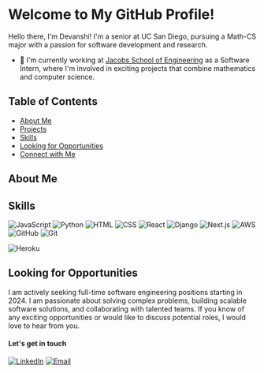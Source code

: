 # Welcome to My GitHub Profile!

Hello there, I'm Devanshi! I'm a senior at UC San Diego, pursuing a Math-CS major with a passion for software development and research. 
- :star2: I'm currently working at <a href="https://sites.google.com/ucsd.edu/derconnect/home?authuser=0">Jacobs School of Engineering</a> as a Software Intern, where I'm involved in exciting projects that combine mathematics and computer science.

## Table of Contents

- [About Me](#about-me)
- [Projects](#projects)
- [Skills](#skills)
- [Looking for Opportunities](#looking-for-opportunities)
- [Connect with Me](#connect-with-me)

## About Me
<!-- 
## Projects

In my GitHub repositories, you'll find a collection of my projects that showcase my passion for software development and problem-solving. From algorithms and data structures to web applications and machine learning experiments, I enjoy working on diverse projects that challenge and inspire me. Please feel free to explore my projects and provide feedback or suggestions. -->

## Skills
<!-- #### Technologies -->

![JavaScript](https://img.shields.io/badge/javascript-%23323330.svg?style=for-the-badge&logo=javascript&logoColor=%23F7DF1E) 
![Python](https://img.shields.io/badge/python-%230077b5.svg?style=for-the-badge&logo=python&logoColor=%23F7DF1E) 
![HTML](https://img.shields.io/badge/html-%23e34f2c.svg?style=for-the-badge&logo=html&logoColor=%23F7DF1E) 
![CSS](https://img.shields.io/badge/css-%23563d7c.svg?style=for-the-badge&logo=css&logoColor=%23F7DF1E) 
![React](https://img.shields.io/badge/react-%23323330.svg?style=for-the-badge&logo=react&logoColor=%2361DBFB) 
![Django](https://img.shields.io/badge/django-%2523323330.svg?style=for-the-badge&logo=django&logoColor=%2523F7DF1E) 
![Next.js](https://img.shields.io/badge/next.js-%23323330.svg?style=for-the-badge&logo=next.js&logoColor=%2523F7DF1E) 
![AWS](https://img.shields.io/badge/aws-%23e34f2c.svg?style=for-the-badge&logo=aws&logoColor=%23F7DF1E) 
![GitHub](https://img.shields.io/badge/github-%23323330.svg?style=for-the-badge&logo=github&logoColor=%2523F7DF1E) 
![Git](https://img.shields.io/badge/git-%23f7df1e.svg?style=for-the-badge&logo=git&logoColor=%2523F7DF1E) 
<!-- ![Netlify](https://img.shields.io/badge/netlify-%23323330.svg?style=for-the-badge&logo=netlify&logoColor=%2523F7DF1E)  -->
![Heroku](https://img.shields.io/badge/heroku-%23323330.svg?style=for-the-badge&logo=heroku&logoColor=%2523F7DF1E)

<!-- Here are some of the skills and technologies I have experience with:

- Programming languages: Java, Python, C++
- Web development: HTML, CSS, JavaScript, Node.js
- Data analysis: R, MATLAB, SQL
- Machine learning: TensorFlow, scikit-learn
- Version control: Git, GitHub

These are just a few examples, and I'm always eager to learn and explore new technologies to expand my skill set. -->

## Looking for Opportunities

I am actively seeking full-time software engineering positions starting in 2024. I am passionate about solving complex problems, building scalable software solutions, and collaborating with talented teams. If you know of any exciting opportunities or would like to discuss potential roles, I would love to hear from you. 

<!-- Please feel free to reach out to me via email or connect with me on LinkedIn (links provided in the "Connect with Me" section below). I'm open to exploring various industries and technologies, and I'm eager to contribute my skills and knowledge to a dynamic organization. -->

<!-- ## Connect with Me -->
#### Let's get in touch

[![LinkedIn](https://img.shields.io/badge/linkedin-%23323330.svg?style=for-the-badge&logo=linkedin&logoColor=%2523F7DF1E)](https://www.linkedin.com/in/djain18/) 
[![Email](https://img.shields.io/badge/email-%23323330.svg?style=for-the-badge&logo=gmail&logoColor=%2523F7DF1E)](mailto:djain@ucsd.edu)

<!-- I would love to connect with you! Whether it's to discuss potential collaborations, share ideas, or simply have a conversation, feel free to reach out to me. You can connect with me through the following channels:

- Email: [your-email@example.com](mailto:your-email@example.com)
- LinkedIn: [Your LinkedIn Profile](https://www.linkedin.com/in/your-profile)
- Twitter: [@yourusername](https://twitter.com/yourusername) -->

<!-- Don't hesitate to get in touch, and let's explore exciting opportunities together! -->

<!-- ## License

Specify the license under which your projects are released. For example, you can choose an open-source license such as MIT, Apache, or GNU General Public License. Make sure to include the appropriate license file in your project repositories.

Feel free to customize the sections and content further based on your preferences and needs. Remember to keep your README file up to date as your academic and professional journey progresses. This comprehensive README file will provide visitors with a clear understanding of your background, skills, projects, and job search status. Good luck with your future endeavors!
 -->
